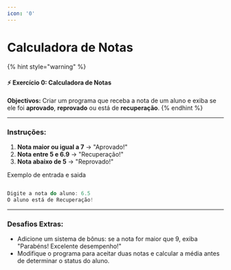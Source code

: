 ```yaml
---
icon: '0'
---
```


# Calculadora de Notas

{% hint style="warning" %}
#### ⚡️ Exercício 0: Calculadora de Notas

**Objectivos:** Criar um programa que receba a nota de um aluno e exiba se ele foi **aprovado**, **reprovado** ou está de **recuperação**.
{% endhint %}

***



### **Instruções:**

1. **Nota maior ou igual a 7** → "Aprovado!"
2. **Nota entre 5 e 6.9** → "Recuperação!"
3. **Nota abaixo de 5** → "Reprovado!"&#x20;



Exemplo de entrada e saida

```c

Digite a nota do aluno: 6.5
O aluno está de Recuperação!

```



***



### **Desafios Extras:**

* Adicione um sistema de bônus: se a nota for maior que 9, exiba "Parabéns! Excelente desempenho!"
* Modifique o programa para aceitar duas notas e calcular a média antes de determinar o status do aluno.

